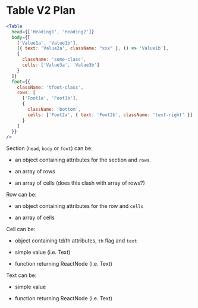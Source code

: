 # Table V2 Plan

```jsx
<Table
  head={['Heading1', 'Heading2']}
  body={[
    ['Value1a', 'Value1b'],
    [{ text: 'Value2a', className: "xxx" }, () => 'Value1b'],
    {
      className: 'some-class',
      cells: ['Value3a', 'Value3b']
    }
  ]}
  foot={{
    className: 'tfoot-class',
    rows: [
      ['Foot1a', 'Foot1b'],
      {
        className: 'bottom',
        cells: ['Foot2a', { text: 'Foot2b', className: 'text-right' }]
      }
    ]
  }}
/>
```

Section (`head`, `body` or `foot`) can be:

* an object containing attributes for the section and `rows`.

* an array of rows

* an array of cells (does this clash with array of rows?)

Row can be:

* an object containing attributes for the row and `cells`

* an array of cells

Cell can be:

* object containing td/th attributes, `th` flag and `text`

* simple value (i.e. Text)

* function returning ReactNode (i.e. Text)

Text can be:

* simple value

* function returning ReactNode (i.e. Text)